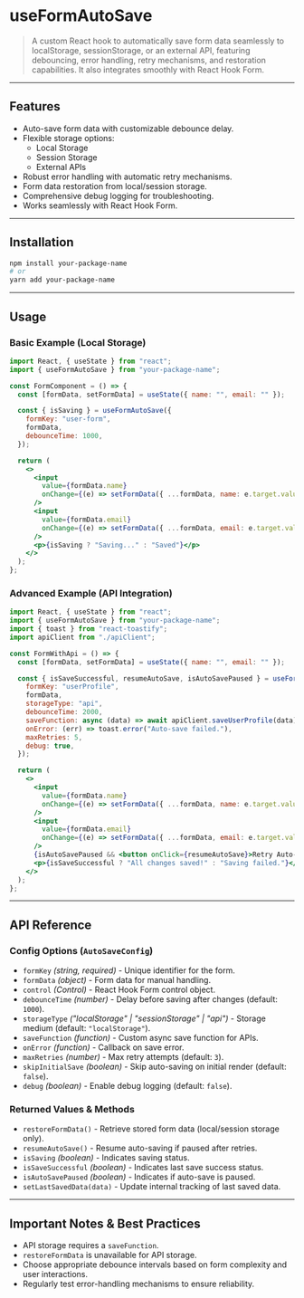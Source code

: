 # useFormAutoSave

> A custom React hook to automatically save form data seamlessly to localStorage, sessionStorage, or an external API, featuring debouncing, error handling, retry mechanisms, and restoration capabilities. It also integrates smoothly with React Hook Form.

---

## Features

- Auto-save form data with customizable debounce delay.
- Flexible storage options:
  - Local Storage
  - Session Storage
  - External APIs
- Robust error handling with automatic retry mechanisms.
- Form data restoration from local/session storage.
- Comprehensive debug logging for troubleshooting.
- Works seamlessly with React Hook Form.

---

## Installation

```bash
npm install your-package-name
# or
yarn add your-package-name
```

---

## Usage

### Basic Example (Local Storage)

```jsx
import React, { useState } from "react";
import { useFormAutoSave } from "your-package-name";

const FormComponent = () => {
  const [formData, setFormData] = useState({ name: "", email: "" });

  const { isSaving } = useFormAutoSave({
    formKey: "user-form",
    formData,
    debounceTime: 1000,
  });

  return (
    <>
      <input
        value={formData.name}
        onChange={(e) => setFormData({ ...formData, name: e.target.value })}
      />
      <input
        value={formData.email}
        onChange={(e) => setFormData({ ...formData, email: e.target.value })}
      />
      <p>{isSaving ? "Saving..." : "Saved"}</p>
    </>
  );
};
```

### Advanced Example (API Integration)

```jsx
import React, { useState } from "react";
import { useFormAutoSave } from "your-package-name";
import { toast } from "react-toastify";
import apiClient from "./apiClient";

const FormWithApi = () => {
  const [formData, setFormData] = useState({ name: "", email: "" });

  const { isSaveSuccessful, resumeAutoSave, isAutoSavePaused } = useFormAutoSave({
    formKey: "userProfile",
    formData,
    storageType: "api",
    debounceTime: 2000,
    saveFunction: async (data) => await apiClient.saveUserProfile(data),
    onError: (err) => toast.error("Auto-save failed."),
    maxRetries: 5,
    debug: true,
  });

  return (
    <>
      <input
        value={formData.name}
        onChange={(e) => setFormData({ ...formData, name: e.target.value })}
      />
      <input
        value={formData.email}
        onChange={(e) => setFormData({ ...formData, email: e.target.value })}
      />
      {isAutoSavePaused && <button onClick={resumeAutoSave}>Retry Auto-Save</button>}
      <p>{isSaveSuccessful ? "All changes saved!" : "Saving failed."}</p>
    </>
  );
};
```

---

## API Reference

### Config Options (`AutoSaveConfig`)
- `formKey` *(string, required)* - Unique identifier for the form.
- `formData` *(object)* - Form data for manual handling.
- `control` *(Control<any>)* - React Hook Form control object.
- `debounceTime` *(number)* - Delay before saving after changes (default: `1000`).
- `storageType` *("localStorage" | "sessionStorage" | "api")* - Storage medium (default: `"localStorage"`).
- `saveFunction` *(function)* - Custom async save function for APIs.
- `onError` *(function)* - Callback on save error.
- `maxRetries` *(number)* - Max retry attempts (default: `3`).
- `skipInitialSave` *(boolean)* - Skip auto-saving on initial render (default: `false`).
- `debug` *(boolean)* - Enable debug logging (default: `false`).

### Returned Values & Methods
- `restoreFormData()` - Retrieve stored form data (local/session storage only).
- `resumeAutoSave()` - Resume auto-saving if paused after retries.
- `isSaving` *(boolean)* - Indicates saving status.
- `isSaveSuccessful` *(boolean)* - Indicates last save success status.
- `isAutoSavePaused` *(boolean)* - Indicates if auto-save is paused.
- `setLastSavedData(data)` - Update internal tracking of last saved data.

---

## Important Notes & Best Practices

- API storage requires a `saveFunction`.
- `restoreFormData` is unavailable for API storage.
- Choose appropriate debounce intervals based on form complexity and user interactions.
- Regularly test error-handling mechanisms to ensure reliability.


